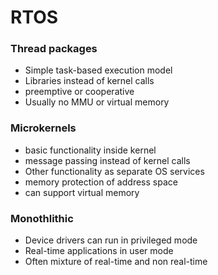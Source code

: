 RTOS
====


### Thread packages

- Simple task-based execution model
- Libraries instead of kernel calls
- preemptive or cooperative
- Usually no MMU or virtual memory

### Microkernels

- basic functionality inside kernel
- message passing instead of kernel calls
- Other functionality as separate OS services
- memory protection of address space
- can support virtual memory

### Monothlithic

- Device drivers can run in privileged mode
- Real-time applications in user mode
- Often mixture of real-time and non real-time
